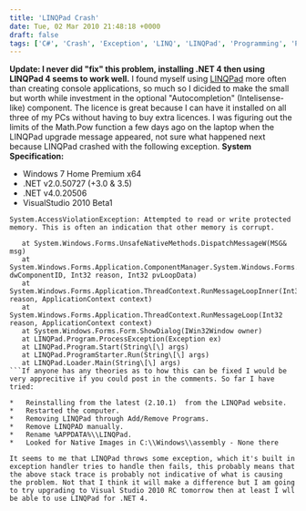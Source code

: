 ```yaml
---
title: 'LINQPad Crash'
date: Tue, 02 Mar 2010 21:48:18 +0000
draft: false
tags: ['C#', 'Crash', 'Exception', 'LINQ', 'LINQPad', 'Programming', 'Programming']
---
```


**Update: I never did "fix" this problem, installing .NET 4 then using LINQPad 4 seems to work well.** I found myself using [LINQPad](http://www.linqpad.net/) more often than creating console applications, so much so I dicided to make the small but worth while investment in the optional "Autocompletion" (Intelisense-like) component. The licence is great because I can have it installed on all three of my PCs without having to buy extra licences. I was figuring out the limits of the Math.Pow function a few days ago on the laptop when the LINQPad upgrade message appeared, not sure what happened next because LINQPad crashed with the following exception. **System Specification:**

*   Windows 7 Home Premium x64
*   .NET v2.0.50727 (+3.0 & 3.5)
*   .NET v4.0.20506
*   VisualStudio 2010 Beta1

```
System.AccessViolationException: Attempted to read or write protected memory. This is often an indication that other memory is corrupt.

   at System.Windows.Forms.UnsafeNativeMethods.DispatchMessageW(MSG& msg)
   at System.Windows.Forms.Application.ComponentManager.System.Windows.Forms.UnsafeNativeMethods.IMsoComponentManager.FPushMessageLoop(Int32 dwComponentID, Int32 reason, Int32 pvLoopData)
   at System.Windows.Forms.Application.ThreadContext.RunMessageLoopInner(Int32 reason, ApplicationContext context)
   at System.Windows.Forms.Application.ThreadContext.RunMessageLoop(Int32 reason, ApplicationContext context)
   at System.Windows.Forms.Form.ShowDialog(IWin32Window owner)
   at LINQPad.Program.ProcessException(Exception ex)
   at LINQPad.Program.Start(String\[\] args)
   at LINQPad.ProgramStarter.Run(String\[\] args)
   at LINQPad.Loader.Main(String\[\] args)
```If anyone has any theories as to how this can be fixed I would be very apprecitive if you could post in the comments. So far I have tried:

*   Reinstalling from the latest (2.10.1)  from the LINQPad website.
*   Restarted the computer.
*   Removing LINQPad through Add/Remove Programs.
*   Remove LINQPAD manually.
*   Rename %APPDATA%\\LINQPad.
*   Looked for Native Images in C:\\Windows\\assembly - None there

It seems to me that LINQPad throws some exception, which it's built in exception handler tries to handle then fails, this probably means that the above stack trace is probably not indicative of what is causing the problem. Not that I think it will make a difference but I am going to try upgrading to Visual Studio 2010 RC tomorrow then at least I wll be able to use LINQPad for .NET 4.